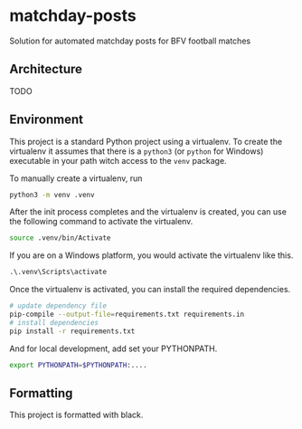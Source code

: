 # matchday-posts
Solution for automated matchday posts for BFV football matches

## Architecture

TODO

## Environment

This project is a standard Python project using a virtualenv.
To create the virtualenv it assumes that there is a `python3` (or `python` for Windows) executable in your path witch access to the `venv` package.

To manually create a virtualenv, run

```sh
python3 -m venv .venv
```

After the init process completes and the virtualenv is created, you can  use the following command to activate the virtualenv.

```sh
source .venv/bin/Activate
```

If you are on a Windows platform, you would activate the virtualenv like this.

```cmd
.\.venv\Scripts\activate
```

Once the virtualenv is activated, you can install the required dependencies.

```sh
# update dependency file
pip-compile --output-file=requirements.txt requirements.in
# install dependencies
pip install -r requirements.txt
```

And for local development, add set your PYTHONPATH.

```sh
export PYTHONPATH=$PYTHONPATH:....
```

## Formatting

This project is formatted with black.


